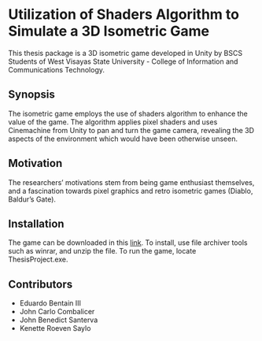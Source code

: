# Utilization of Shaders Algorithm to Simulate a 3D Isometric Game

This thesis package is a 3D isometric game developed in Unity by BSCS Students of West Visayas State University - College of Information and Communications Technology.

## Synopsis

The isometric game employs the use of shaders algorithm to enhance the value of the game. The algorithm applies pixel shaders and uses Cinemachine from Unity to pan and turn the game camera, revealing the 3D aspects of the environment which would have been otherwise unseen.

## Motivation

The researchers’ motivations stem from being game enthusiast themselves, and a fascination towards pixel graphics and retro isometric games (Diablo, Baldur’s Gate). 

## Installation

The game can be downloaded in this [link](https://drive.google.com/drive/folders/1VAfItPL-7WiNR8MthkdCFNPVd0R1CPhv?usp=sharing). To install, use file archiver tools such as winrar, and unzip the file. To run the game, locate ThesisProject.exe.


## Contributors

- Eduardo Bentain III
- John Carlo Combalicer
- John Benedict Santerva
- Kenette Roeven Saylo
